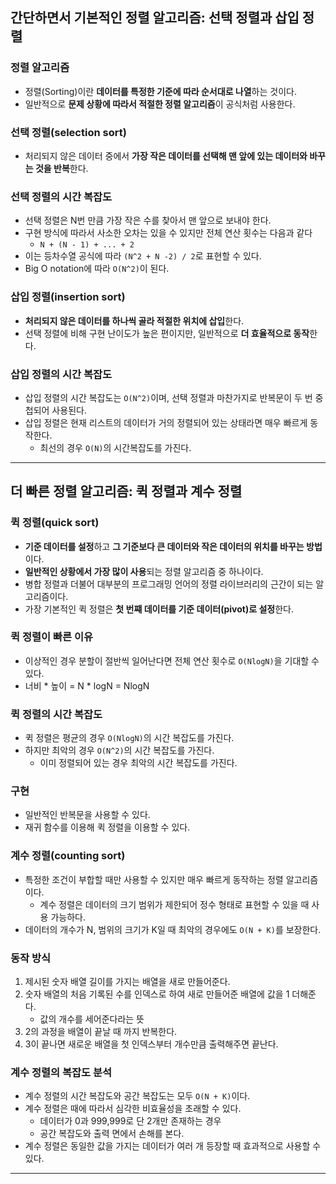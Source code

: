 ## 간단하면서 기본적인 정렬 알고리즘: 선택 정렬과 삽입 정렬

### 정렬 알고리즘
- 정렬(Sorting)이란 **데이터를 특정한 기준에 따라 순서대로 나열**하는 것이다.
- 일반적으로 **문제 상황에 따라서 적절한 정렬 알고리즘**이 공식처럼 사용한다.

### 선택 정렬(selection sort)
- 처리되지 않은 데이터 중에서 **가장 작은 데이터를 선택해 맨 앞에 있는 데이터와 바꾸는 것을 반복**한다.

### 선택 정렬의 시간 복잡도
- 선택 정렬은 N번 만큼 가장 작은 수를 찾아서 맨 앞으로 보내야 한다.
- 구현 방식에 따라서 사소한 오차는 있을 수 있지만 전체 연산 횟수는 다음과 같다
    - `N + (N - 1) + ... + 2`
- 이는 등차수열 공식에 따라 `(N^2 + N -2) / 2`로 표현할 수 있다.
- Big O notation에 따라 `O(N^2)`이 된다.

### 삽입 정렬(insertion sort)
- **처리되지 않은 데이터를 하나씩 골라 적절한 위치에 삽입**한다.
- 선택 정렬에 비해 구현 난이도가 높은 편이지만, 일반적으로 **더 효율적으로 동작**한다.

### 삽입 정렬의 시간 복잡도
- 삽입 정렬의 시간 복잡도는 `O(N^2)`이며, 선택 정렬과 마찬가지로 반복문이 두 번 중첩되어 사용된다.
- 삽입 정렬은 현재 리스트의 데이터가 거의 정렬되어 있는 상태라면 매우 빠르게 동작한다.
    - 최선의 경우 `O(N)`의 시간복잡도를 가진다.

---

## 더 빠른 정렬 알고리즘: 퀵 정렬과 계수 정렬

### 퀵 정렬(quick sort)
- **기준 데이터를 설정**하고 **그 기준보다 큰 데이터와 작은 데이터의 위치를 바꾸는 방법**이다.
- **일반적인 상황에서 가장 많이 사용**되는 정렬 알고리즘 중 하나이다.
- 병합 정렬과 더불어 대부분의 프로그래밍 언어의 정렬 라이브러리의 근간이 되는 알고리즘이다.
- 가장 기본적인 퀵 정렬은 **첫 번쨰 데이터를 기준 데이터(pivot)로 설정**한다.

### 퀵 정렬이 빠른 이유
- 이상적인 경우 분할이 절반씩 일어난다면 전체 연산 횟수로 `O(NlogN)`을 기대할 수 있다.
- 너비 * 높이 = N * logN = NlogN

### 퀵 정렬의 시간 복잡도
- 퀵 정렬은 평균의 경우 `O(NlogN)`의 시간 복잡도를 가진다.
- 하지만 최악의 경우 `O(N^2)`의 시간 복잡도를 가진다.
    - 이미 정렬되어 있는 경우 최악의 시간 복잡도를 가진다.

### 구현
- 일반적인 반복문을 사용할 수 있다.
- 재귀 함수를 이용해 퀵 정렬을 이용할 수 있다.

### 계수 정렬(counting sort)
- 특정한 조건이 부합할 때만 사용할 수 있지만 매우 빠르게 동작하는 정렬 알고리즘이다.
    - 계수 정렬은 데이터의 크기 범위가 제한되어 정수 형태로 표현할 수 있을 때 사용 가능하다.
- 데이터의 개수가 N, 범위의 크기가 K일 때 최악의 경우에도 `O(N + K)`를 보장한다.

### 동작 방식
1. 제시된 숫자 배열 길이를 가지는 배열을 새로 만들어준다.
2. 숫자 배열의 처음 기록된 수를 인덱스로 하여 새로 만들어준 배열에 값을 1 더해준다.
    - 값의 개수를 세어준다라는 뜻
3. 2의 과정을 배열이 끝날 때 까지 반복한다.
4. 3이 끝나면 새로운 배열을 첫 인덱스부터 개수만큼 출력해주면 끝난다.

### 계수 정렬의 복잡도 분석
- 계수 정렬의 시간 복잡도와 공간 복잡도는 모두 `O(N + K)`이다.
- 계수 정렬은 때에 따라서 심각한 비효율성을 초래할 수 있다.
    - 데이터가 0과 999,999로 단 2개만 존재하는 경우
    - 공간 복잡도와 출력 면에서 손해를 본다.
- 계수 정렬은 동일한 값을 가지는 데이터가 여러 개 등장할 때 효과적으로 사용할 수 있다.

--- 